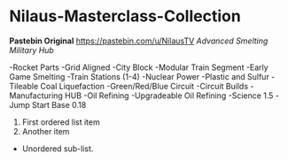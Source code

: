 # Nilaus-Masterclass-Collection
**Pastebin Original** https://pastebin.com/u/NilausTV
*Advanced Smelting*
*Military Hub*

 -Rocket Parts
 -Grid Aligned
 -City Block
 -Modular Train Segment
 -Early Game Smelting
 -Train Stations (1-4)
 -Nuclear Power
 -Plastic and Sulfur
 -Tileable Coal Liquefaction
 -Green/Red/Blue Circuit
 -Circuit Builds
 -Manufacturing HUB
 -Oil Refining
 -Upgradeable Oil Refining
 -Science 1.5 
 -Jump Start Base 0.18
1. First ordered list item
2. Another item
  * Unordered sub-list.
